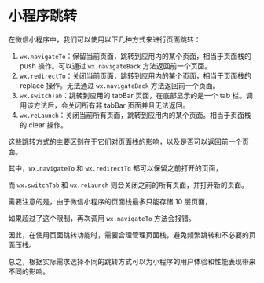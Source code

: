 # 小程序跳转

在微信小程序中，我们可以使用以下几种方式来进行页面跳转：

1. `wx.navigateTo`：保留当前页面，跳转到应用内的某个页面，相当于页面栈的 push 操作。可以通过 `wx.navigateBack` 方法返回前一个页面。
2. `wx.redirectTo`：关闭当前页面，跳转到应用内的某个页面，相当于页面栈的 replace 操作。无法通过 `wx.navigateBack` 方法返回前一个页面。
3. `wx.switchTab`：跳转到应用的 tabBar 页面，在底部显示的是一个 tab 栏。调用该方法后，会关闭所有非 tabBar 页面并且无法返回。
4. `wx.reLaunch`：关闭当前所有页面，跳转到应用内的某个页面。相当于页面栈的 clear 操作。

这些跳转方式的主要区别在于它们对页面栈的影响，以及是否可以返回前一个页面。

其中，`wx.navigateTo` 和 `wx.redirectTo` 都可以保留之前打开的页面，

而 `wx.switchTab` 和 `wx.reLaunch` 则会关闭之前的所有页面，并打开新的页面。

需要注意的是，由于微信小程序的页面栈最多只能存储 10 层页面，

如果超过了这个限制，再次调用 `wx.navigateTo` 方法会报错。

因此，在使用页面跳转功能时，需要合理管理页面栈，避免频繁跳转和不必要的页面压栈。

总之，根据实际需求选择不同的跳转方式可以为小程序的用户体验和性能表现带来不同的影响。